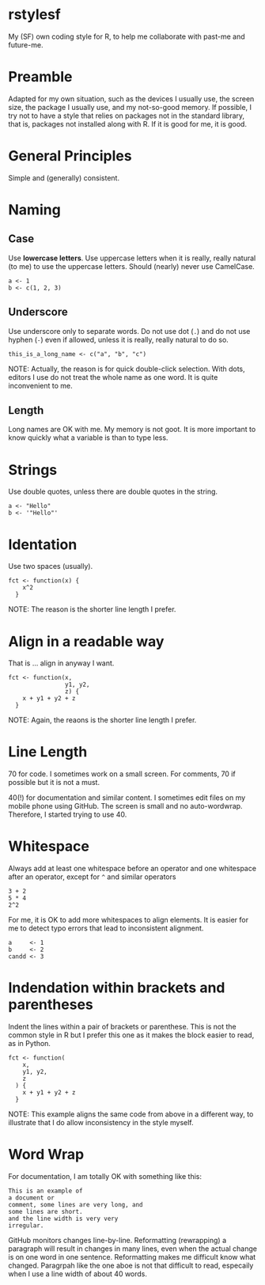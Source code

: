 # rstylesf

My (SF) own coding style for R, to help me collaborate with past-me and future-me.

# Preamble

Adapted for my own situation, such as the devices I usually use, the screen size, the package I usually use,
and my not-so-good memory. If possible, I try not to have a style that relies on packages not in the
standard library, that is, packages not installed along with R. If it is good for me, it is good.

# General Principles

Simple and (generally) consistent.

# Naming

## Case

Use **lowercase letters**. Use uppercase letters when it is really, really natural (to me) to use the uppercase letters.
Should (nearly) never use CamelCase.

```
a <- 1
b <- c(1, 2, 3)
```

## Underscore

Use underscore only to separate words. Do not use dot (`.`) and do not use hyphen (`-`) even if allowed,
unless it is really, really natural to do so.

```
this_is_a_long_name <- c("a", "b", "c")
```

NOTE: Actually, the reason is for quick double-click selection. With dots, editors I use do not treat
the whole name as one word. It is quite inconvenient to me.

## Length

Long names are OK with me. My memory is not goot. It is more important to know quickly what
a variable is than to type less.

# Strings

Use double quotes, unless there are double quotes in the string.

```
a <- "Hello"
b <- '"Hello"'
```

# Identation

Use two spaces (usually).

```
fct <- function(x) {
    x^2
  }
```

NOTE: The reason is the shorter line length I prefer.

# Align in a readable way

That is ... align in anyway I want.

```
fct <- function(x,
                y1, y2,
                z) {
    x + y1 + y2 + z
  }
```

NOTE: Again, the reaons is the shorter line length I prefer.

# Line Length

70 for code. I sometimes work on a small screen. For comments, 70 if possible but it is not a must.

40(!) for documentation and similar content. I sometimes edit files on my mobile phone using GitHub.
The screen is small and no auto-wordwrap. Therefore, I started trying to use 40.

# Whitespace

Always add at least one whitespace before an operator and one whitespace after an operator, except for `^` and similar operators

```
3 + 2
5 * 4
2^2
```

For me, it is OK to add more whitespaces to align elements. It is easier for me to detect typo errors that lead to inconsistent alignment.

```
a     <- 1
b     <- 2
candd <- 3
```

# Indendation within brackets and parentheses

Indent the lines within a pair of brackets or parenthese. This is not the common style in R but I prefer this one as it makes
the block easier to read, as in Python.

```
fct <- function(
    x,
    y1, y2,
    z
  ) {
    x + y1 + y2 + z
  }

```

NOTE: This example aligns the same code from above in a different way, to illustrate that I do allow inconsistency in the style myself.

# Word Wrap

For documentation, I am totally OK with something like this:

```
This is an example of
a document or
comment, some lines are very long, and
some lines are short.
and the line width is very very
irregular.
```

GitHub monitors changes line-by-line. Reformatting (rewrapping) a paragraph
will result in changes in many lines, even when the actual change is on
one word in one sentence. Reformatting makes me difficult know what changed.
Paragrpah like the one aboe is not that difficult to read, especaily
when I use a line width of about 40 words.
